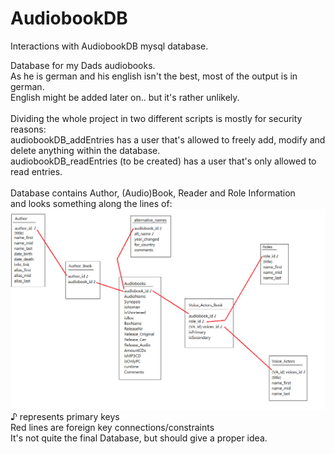 # AudiobookDB
  Interactions with AudiobookDB mysql database.

Database for my Dads audiobooks.<br>
As he is german and his english isn't the best, most of the output is in german.<br>
English might be added later on.. but it's rather unlikely.<br>
<br>
Dividing the whole project in two different scripts is mostly for security reasons:<br>
audiobookDB_addEntries has a user that's allowed to freely add, modify and delete anything within the database.<br>
audiobookDB_readEntries (to be created) has a user that's only allowed to read entries.<br>
<br>
Database contains Author, (Audio)Book, Reader and Role Information<br>
and looks something along the lines of:<br>
![](Images/SQLDB.png)
♪ represents primary keys<br>
Red lines are foreign key connections/constraints<br>
It's not quite the final Database, but should give a proper idea.